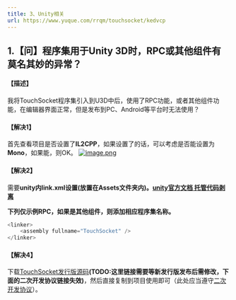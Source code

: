 ```yaml
---
title: 3、Unity相关
url: https://www.yuque.com/rrqm/touchsocket/kedvcp
---
```


<a name="jsaLT"></a>

## 1.【问】程序集用于Unity 3D时，RPC或其他组件有莫名其妙的异常？

<a name="w7uyB"></a>

#### 【描述】

我将TouchSocket程序集引入到U3D中后，使用了RPC功能，或者其他组件功能，在编辑器界面正常，但是发布到PC、Android等平台时无法使用？ <a name="keA5l"></a>

#### 【解决1】

首先查看项目是否设置了**IL2CPP**，如果设置了的话，可以考虑是否能设置为**Mono**，如果能，则OK。
[![image.png](..\assets\kedvcp\1649121705367-22529617-ce88-43f0-b128-6e705f763802.png)](https://sm.ms/image/QP5sTHtpeFkWzCL)

<a name="LBS5j"></a>

#### 【解决2】

需要**unity内link.xml设置(放置在Assets文件夹内)。**[**unity官方文档 托管代码剥离**](https://gitee.com/link?target=https%3A%2F%2Fdocs.unity3d.com%2Fcn%2Fcurrent%2FManual%2FManagedCodeStripping.html%23LinkXML)

**下列仅示例RPC，如果是其他组件，则添加相应程序集名称。**

```csharp
<linker>
	<assembly fullname="TouchSocket" />
</linker>
```

<a name="J2vdM"></a>

#### 【解决4】

下载[TouchSocket发行版源码](https://gitee.com/dotnetchina/RRQMSocket/releases)**(TODO:这里链接需要等新发行版发布后需修改，下面的二次开发协议链接失效)**，然后直接复制到项目使用即可（此处应当遵守[二次开发协议](https://gitee.com/RRQM_OS/RRQM/wikis/%E8%AF%B4%E6%98%8E\(%E4%BD%BF%E7%94%A8%E5%89%8D%E5%BF%85%E8%A6%81%E9%98%85%E8%AF%BB\)?sort_id=3984529)）。
